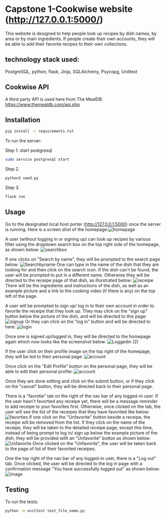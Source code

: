 # Capstone 1-Cookwise website (http://127.0.0.1:5000/)

This website is designed to help people look up recipes by dish names, by area or by main ingredients. If people create their own accounts, they will be able to add their favorite recipes to their own collections.


## technology stack used:
PostgreSQL, python, flask, Jinja, SQLAlchemy, Psycopg, Unittest


## Cookwise API
A third party API is used here from The MealDB:
https://www.themealdb.com/api.php


## Installation

```bash
pip install -r requirements.txt
```

To run the server:

Step 1: start postgresql 
```bash
sudo service postgresql start
```

Step 2. 
```bash
python3 seed.py
```
Step 3. 
```bash
flask run
```


## Usage

Go to the designated local host porter (http://127.0.0.1:5000) once the server is running. Here is a screen shot of the homepage:![homepage](https://github.com/tianran1234/Cookwise/assets/115170399/5478814d-0b2d-4276-bd80-b68986045659)

A user (without logging in or signing up) can look up recipes by various filter using the dropdown search box on the top right side of the homepage, as shown below: 
![searchbox](https://github.com/tianran1234/Cookwise/assets/115170399/7797aeb3-433c-4b81-98af-c145d017925c)

If one clicks on "Search by name", they will be prompted to the search page below:
![Searchbyname](https://github.com/tianran1234/Cookwise/assets/115170399/ad348ae8-460b-4864-b56f-eac53a38abd4)
One can type in the name of the dish that they are looking for and then click on the search icon. If the dish can't be found, the user will be prompted to put in a different name. Otherwise they will be directed to the receipe page of that dish, as illurstrated below:
![receipe](https://github.com/tianran1234/Cookwise/assets/115170399/86a168f6-f5b7-470a-a220-a570c7ff4854)
There will be the ingredients and instructions of the dish, as well as an example picture and a link to the cooking video (if there is any) on the top left of the page.

A user will be prompted to sign up/ log in to their own account in order to favorite the receipe that they look up. They may click on the "sign up" button below the picture of the dish, and will be directed to this page:
![signup](https://github.com/tianran1234/Cookwise/assets/115170399/76266e73-b553-4b1c-b562-d4fd9c2aeb2f)
Or they can click on the "log in" button and will be directed to here:
![login](https://github.com/tianran1234/Cookwise/assets/115170399/4b2b8238-6fb0-4734-844b-df155e153555)

Once one is signed up/logged in, they will be directed to the homepage again which now looks like the screenshot below:
![Loggedin (2)](https://github.com/tianran1234/Cookwise/assets/115170399/0edb7f3a-5089-4ca2-af84-e85f22326e96)

If the user click on their profile image on the top right of the homepage, they will be led to their personal page:
![account](https://github.com/tianran1234/Cookwise/assets/115170399/88121d42-8d17-4c5c-9a0a-2738c3d3bed5)

Once click on the "Edit Profile" button on the personal page, they will be able to edit their personal profile:
![account](https://github.com/tianran1234/Cookwise/assets/115170399/83bd828a-0556-4bfb-a01f-26bd0305f8ce)

Once they are done editing and click on the submit button, or if they click on the "cancel" button, they will be directed back to their personal page.

There is a "favrotie" tab on the right of the nav bar of any logged-in user. If the user hasn't favortied any receipe yet, there will be a message reminder to add receipe to your favorites first. Otherwise, once clicked on the tab, the user will see the list of the receipes that they have favorited like below:
![favorties](https://github.com/tianran1234/Cookwise/assets/115170399/e7674984-8976-48d4-a92c-d2976dc70aa9)
If one click on the "Unfavorite" button beside a receipe, the receipe will be removed from the list.
If they click on the name of the receipe, they will be taken to the detailed receipe page, except this time, instead of being prompt to log in/ sign up below the example picture of the dish, they will be provided with an "Unfavorite" button as shown below:
![Unfavorite](https://github.com/tianran1234/Cookwise/assets/115170399/ba0d903a-a674-45eb-950f-ba42ffff8e4a)
Once clicked on the "Unfavorite", the user will be taken back to the page of list of their favorited receipes.

One the top right of the nav bar of any logged-in user, there is a "Log out" tab. Once clicked, the user will be directed to the log in page with a confirmation message "You have successfully logged out" as shown below:
![image](https://github.com/tianran1234/Cookwise/assets/115170399/021954c5-e712-44ce-826a-b590e454acc8)


## Testing

To run the tests:

```bash
python -m unittest test_file_name.py
